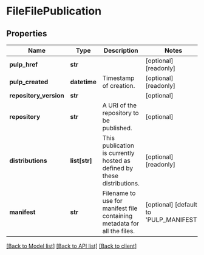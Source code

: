 # FileFilePublication

## Properties
Name | Type | Description | Notes
------------ | ------------- | ------------- | -------------
**pulp_href** | **str** |  | [optional] [readonly] 
**pulp_created** | **datetime** | Timestamp of creation. | [optional] [readonly] 
**repository_version** | **str** |  | [optional] 
**repository** | **str** | A URI of the repository to be published. | [optional] 
**distributions** | **list[str]** | This publication is currently hosted as defined by these distributions. | [optional] [readonly] 
**manifest** | **str** | Filename to use for manifest file containing metadata for all the files. | [optional] [default to 'PULP_MANIFEST']

[[Back to Model list]](../client.md#documentation-for-models) [[Back to API list]](../client.md#documentation-for-api-endpoints) [[Back to client]](../client.md)


